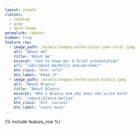 ```yaml
---
layout: single
classes:
  - landing
  - wide
  - dark-theme
permalink: /about/
hidden: true
feature_row:
  - image_path: /assets/images/authors/bio-juan-color.jpeg
    alt: "About me"
    title: "About me"
    excerpt: "Get to know me! A brief presentation"
    url: "/abi/about-me/hello-and-welcome/"
    btn_class: "btn--info"
    btn_label: "Read it"
  - image_path: /assets/images/authors/bio-blanca.jpeg
    alt: "About Blanca"
    title: "About Blanca"
    excerpt: "Who's Blanca and why does she write here"
    url: "/about/blanca-molina"
    btn_class: "btn--success"
    btn_label: "Learn more"
---
```


<div class="padding-md">
{% include feature_row %}
